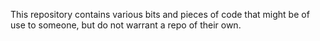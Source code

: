 This repository contains various bits and pieces of code that might be
of use to someone, but do not warrant a repo of their own.

